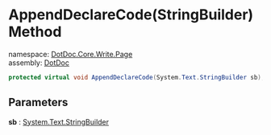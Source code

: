 ﻿# AppendDeclareCode\(StringBuilder\) Method

namespace: [DotDoc\.Core\.Write\.Page](../../DotDoc.Core.Write.Page.md)<br />
assembly: [DotDoc](../../../DotDoc.md)



```csharp
protected virtual void AppendDeclareCode(System.Text.StringBuilder sb);
```

## Parameters

__sb__ : [System\.Text\.StringBuilder](https://docs.microsoft.com/dotnet/api/System.Text.StringBuilder)



